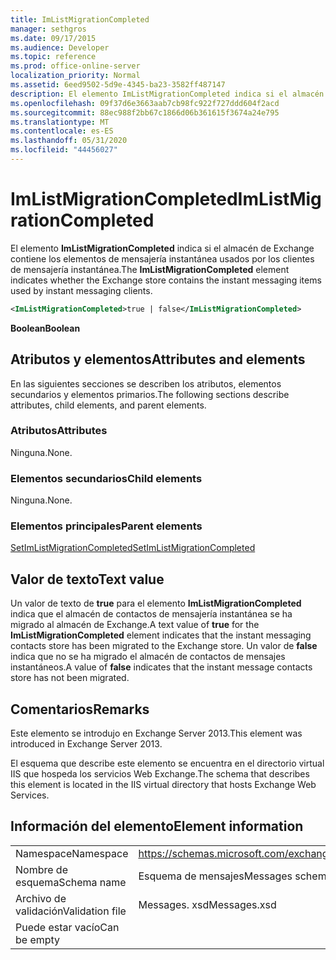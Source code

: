 ```yaml
---
title: ImListMigrationCompleted
manager: sethgros
ms.date: 09/17/2015
ms.audience: Developer
ms.topic: reference
ms.prod: office-online-server
localization_priority: Normal
ms.assetid: 6eed9502-5d9e-4345-ba23-3582ff487147
description: El elemento ImListMigrationCompleted indica si el almacén de Exchange contiene los elementos de mensajería instantánea usados por los clientes de mensajería instantánea.
ms.openlocfilehash: 09f37d6e3663aab7cb98fc922f727ddd604f2acd
ms.sourcegitcommit: 88ec988f2bb67c1866d06b361615f3674a24e795
ms.translationtype: MT
ms.contentlocale: es-ES
ms.lasthandoff: 05/31/2020
ms.locfileid: "44456027"
---
```

# <a name="imlistmigrationcompleted"></a><span data-ttu-id="b2e5a-103">ImListMigrationCompleted</span><span class="sxs-lookup"><span data-stu-id="b2e5a-103">ImListMigrationCompleted</span></span>

<span data-ttu-id="b2e5a-104">El elemento **ImListMigrationCompleted** indica si el almacén de Exchange contiene los elementos de mensajería instantánea usados por los clientes de mensajería instantánea.</span><span class="sxs-lookup"><span data-stu-id="b2e5a-104">The **ImListMigrationCompleted** element indicates whether the Exchange store contains the instant messaging items used by instant messaging clients.</span></span> 
  
```XML
<ImListMigrationCompleted>true | false</ImListMigrationCompleted>
```

 <span data-ttu-id="b2e5a-105">**Boolean**</span><span class="sxs-lookup"><span data-stu-id="b2e5a-105">**Boolean**</span></span>
## <a name="attributes-and-elements"></a><span data-ttu-id="b2e5a-106">Atributos y elementos</span><span class="sxs-lookup"><span data-stu-id="b2e5a-106">Attributes and elements</span></span>

<span data-ttu-id="b2e5a-107">En las siguientes secciones se describen los atributos, elementos secundarios y elementos primarios.</span><span class="sxs-lookup"><span data-stu-id="b2e5a-107">The following sections describe attributes, child elements, and parent elements.</span></span>
  
### <a name="attributes"></a><span data-ttu-id="b2e5a-108">Atributos</span><span class="sxs-lookup"><span data-stu-id="b2e5a-108">Attributes</span></span>

<span data-ttu-id="b2e5a-109">Ninguna.</span><span class="sxs-lookup"><span data-stu-id="b2e5a-109">None.</span></span>
  
### <a name="child-elements"></a><span data-ttu-id="b2e5a-110">Elementos secundarios</span><span class="sxs-lookup"><span data-stu-id="b2e5a-110">Child elements</span></span>

<span data-ttu-id="b2e5a-111">Ninguna.</span><span class="sxs-lookup"><span data-stu-id="b2e5a-111">None.</span></span>
  
### <a name="parent-elements"></a><span data-ttu-id="b2e5a-112">Elementos principales</span><span class="sxs-lookup"><span data-stu-id="b2e5a-112">Parent elements</span></span>

[<span data-ttu-id="b2e5a-113">SetImListMigrationCompleted</span><span class="sxs-lookup"><span data-stu-id="b2e5a-113">SetImListMigrationCompleted</span></span>](setimlistmigrationcompleted.md)
  
## <a name="text-value"></a><span data-ttu-id="b2e5a-114">Valor de texto</span><span class="sxs-lookup"><span data-stu-id="b2e5a-114">Text value</span></span>

<span data-ttu-id="b2e5a-115">Un valor de texto de **true** para el elemento **ImListMigrationCompleted** indica que el almacén de contactos de mensajería instantánea se ha migrado al almacén de Exchange.</span><span class="sxs-lookup"><span data-stu-id="b2e5a-115">A text value of **true** for the **ImListMigrationCompleted** element indicates that the instant messaging contacts store has been migrated to the Exchange store.</span></span> <span data-ttu-id="b2e5a-116">Un valor de **false** indica que no se ha migrado el almacén de contactos de mensajes instantáneos.</span><span class="sxs-lookup"><span data-stu-id="b2e5a-116">A value of **false** indicates that the instant message contacts store has not been migrated.</span></span> 
  
## <a name="remarks"></a><span data-ttu-id="b2e5a-117">Comentarios</span><span class="sxs-lookup"><span data-stu-id="b2e5a-117">Remarks</span></span>

<span data-ttu-id="b2e5a-118">Este elemento se introdujo en Exchange Server 2013.</span><span class="sxs-lookup"><span data-stu-id="b2e5a-118">This element was introduced in Exchange Server 2013.</span></span>
  
<span data-ttu-id="b2e5a-119">El esquema que describe este elemento se encuentra en el directorio virtual IIS que hospeda los servicios Web Exchange.</span><span class="sxs-lookup"><span data-stu-id="b2e5a-119">The schema that describes this element is located in the IIS virtual directory that hosts Exchange Web Services.</span></span>
  
## <a name="element-information"></a><span data-ttu-id="b2e5a-120">Información del elemento</span><span class="sxs-lookup"><span data-stu-id="b2e5a-120">Element information</span></span>

|||
|:-----|:-----|
|<span data-ttu-id="b2e5a-121">Namespace</span><span class="sxs-lookup"><span data-stu-id="b2e5a-121">Namespace</span></span>  <br/> |https://schemas.microsoft.com/exchange/services/2006/messages  <br/> |
|<span data-ttu-id="b2e5a-122">Nombre de esquema</span><span class="sxs-lookup"><span data-stu-id="b2e5a-122">Schema name</span></span>  <br/> |<span data-ttu-id="b2e5a-123">Esquema de mensajes</span><span class="sxs-lookup"><span data-stu-id="b2e5a-123">Messages schema</span></span>  <br/> |
|<span data-ttu-id="b2e5a-124">Archivo de validación</span><span class="sxs-lookup"><span data-stu-id="b2e5a-124">Validation file</span></span>  <br/> |<span data-ttu-id="b2e5a-125">Messages. xsd</span><span class="sxs-lookup"><span data-stu-id="b2e5a-125">Messages.xsd</span></span>  <br/> |
|<span data-ttu-id="b2e5a-126">Puede estar vacío</span><span class="sxs-lookup"><span data-stu-id="b2e5a-126">Can be empty</span></span>  <br/> ||
   

